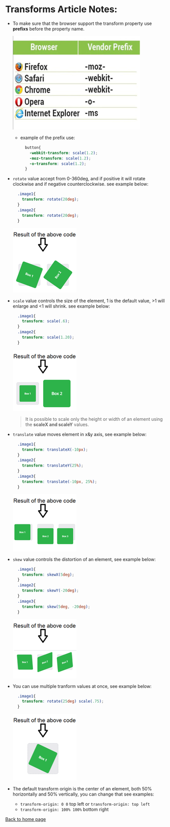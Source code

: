 # **Transforms Article Notes:**

+ To make sure that the browser support the transform property use **prefixs** before the property name.

  ![prefixes](img/prefixes.jpg)

  + example of the prefix use:

    ```css
      button{
        -webkit-transform: scale(1.2);
        -moz-transform: scale(1.2);
        -o-transform: scale(1.2);
      }
    ```

+ `rotate` value accept from 0-360deg, and if positive it will rotate clockwise and if negative counterclockwise. see example below:

  ```css
    .image1{
      transform: rotate(20deg);
    }
    .image2{
      transform: rotate(20deg);
    }
  ```

   ![Rotate](img/rotate.png)

+ `scale` value controls the size of the element, 1 is the default value, >1 will enlarge and <1 will shrink. see example below:

  ```css
    .image1{
      transform: scale(.6);
    }
    .image2{
      transform: scale(1.20);
    }
  ```

    ![scale](img/scale.png)

  > It is possible to scale only the height or width of an element using the **scaleX and scaleY** values.


+ `translate` value moves element in x&y axis, see example below:

  ```css
    .image1{
      transform: translateX(-10px);
    }
    .image2{
      transform: translateY(25%);
    }
    .image3{
      transform: translate(-10px, 25%);
    }
  ```

  ![translate](img/translate.png) 

+ `skew` value controls the distortion of an element, see example below:

  ```css
    .image1{
      transform: skewX(5deg);
    }
    .image2{
      transform: skewY(-20deg);
    }
    .image3{
      transform: skew(5deg, -20deg);
    }
  ```

  ![skew](img/skew.png)

+ You can use multiple tranform values at once, see example below:

  ```css
    .image1{
      transform: rotate(25deg) scale(.75);
    }
  ```

  ![multipleTransfom](img/multipleTransfom.png)


+ The default transform origin is the center of an element, both 50% horizontally and 50% vertically, you can change that see examples:
  + `transform-origin: 0 0` top left or `transform-origin: top left`
  + `transform-origin: 100% 100%` bottom right



[Back to home page](../README.md)